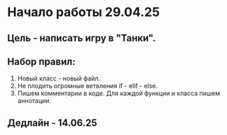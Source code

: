 # Начало работы 29.04.25
## Цель - написать игру в "Танки".
## Набор правил:
1. Новый класс - новый файл.
2. Не плодить огромные ветвления if - elif - else.
3. Пишем комментарии в коде. Для каждой функции и класса пишем аннотации.

## Дедлайн - 14.06.25

